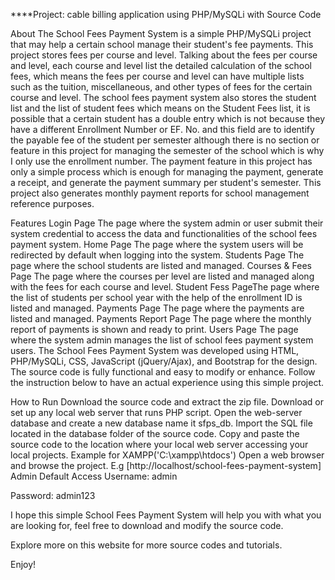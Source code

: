 ****Project: cable billing application using PHP/MySQLi with Source Code

About
The School Fees Payment System is a simple PHP/MySQLi project that may help a certain school manage their student's fee payments. This project stores fees per course and level. Talking about the fees per course and level, each course and level list the detailed calculation of the school fees, which means the fees per course and level can have multiple lists such as the tuition, miscellaneous, and other types of fees for the certain course and level. The school fees payment system also stores the student list and the list of student fees which means on the Student Fees list, it is possible that a certain student has a double entry which is not because they have a different Enrollment Number or EF. No. and this field are to identify the payable fee of the student per semester although there is no section or feature in this project for managing the semester of the school which is why I only use the enrollment number. The payment feature in this project has only a simple process which is enough for managing the payment, generate a receipt, and generate the payment summary per student's semester. This project also generates monthly payment reports for school management reference purposes.

Features
Login Page
The page where the system admin or user submit their system credential to access the data and functionalities of the school fees payment system.
Home Page
The page where the system users will be redirected by default when logging into the system.
Students Page
The page where the school students are listed and managed.
Courses & Fees Page
The page where the courses per level are listed and managed along with the fees for each course and level.
Student Fess Page
​​​​​​​The page where the list of students per school year with the help of the enrollment ID is listed and managed.
Payments Page
​​​​​​​​​​​​​​The page where the payments are listed and managed.
Payments Report Page
​​​​​​​​​​​​​​The page where the monthly report of payments is shown and ready to print.​​​​​​​
Users Page
​​​​​​​The page where the system admin manages the list of school fees payment system users.​​​​​​​
The School Fees Payment System was developed using HTML, PHP/MySQLi, CSS, JavaScript (jQuery/Ajax), and Bootstrap for the design. The source code is fully functional and easy to modify or enhance. Follow the instruction below to have an actual experience using this simple project.

How to Run
Download the source code and extract the zip file.
Download or set up any local web server that runs PHP script.
Open the web-server database and create a new database name it sfps_db.
Import the SQL file located in the database folder of the source code.
Copy and paste the source code to the location where your local web server accessing your local projects. Example for XAMPP('C:\xampp\htdocs')
Open a web browser and browse the project. E.g [http://localhost/school-fees-payment-system]
Admin Default Access
Username: admin

Password: admin123

I hope this simple School Fees Payment System will help you with what you are looking for, feel free to download and modify the source code.

Explore more on this website for more source codes and tutorials.

Enjoy!
